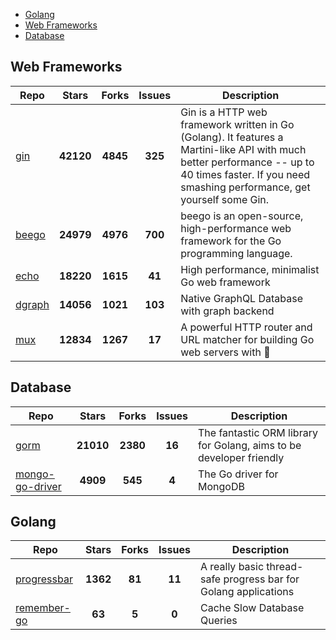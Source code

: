 
- [Golang](#golang)
- [Web Frameworks](#web-frameworks)
- [Database](#database)

## Web Frameworks

| Repo | Stars  | Forks  | Issues | Description |
| ---- | :----: | :----: | :----: | ----------- |
| [gin](https://github.com/gin-gonic/gin) | **42120** | **4845** | **325** | Gin is a HTTP web framework written in Go (Golang). It features a Martini-like API with much better performance -- up to 40 times faster. If you need smashing performance, get yourself some Gin. |
| [beego](https://github.com/astaxie/beego) | **24979** | **4976** | **700** | beego is an open-source, high-performance web framework for the Go programming language. |
| [echo](https://github.com/labstack/echo) | **18220** | **1615** | **41** | High performance, minimalist Go web framework |
| [dgraph](https://github.com/dgraph-io/dgraph) | **14056** | **1021** | **103** | Native GraphQL Database with graph backend |
| [mux](https://github.com/gorilla/mux) | **12834** | **1267** | **17** | A powerful HTTP router and URL matcher for building Go web servers with 🦍 |

## Database

| Repo | Stars  | Forks  | Issues | Description |
| ---- | :----: | :----: | :----: | ----------- |
| [gorm](https://github.com/go-gorm/gorm) | **21010** | **2380** | **16** | The fantastic ORM library for Golang, aims to be developer friendly |
| [mongo-go-driver](https://github.com/mongodb/mongo-go-driver) | **4909** | **545** | **4** | The Go driver for MongoDB |

## Golang

| Repo | Stars  | Forks  | Issues | Description |
| ---- | :----: | :----: | :----: | ----------- |
| [progressbar](https://github.com/schollz/progressbar) | **1362** | **81** | **11** | A really basic thread-safe progress bar for Golang applications |
| [remember-go](https://github.com/rocketlaunchr/remember-go) | **63** | **5** | **0** | Cache Slow Database Queries |
